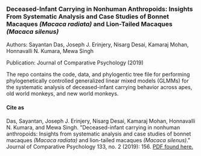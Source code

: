### Deceased-Infant Carrying in Nonhuman Anthropoids: Insights From Systematic Analysis and Case Studies of Bonnet Macaques _(Macaca radiata)_ and Lion-Tailed Macaques _(Macaca silenus)_

Authors: Sayantan Das, Joseph J. Erinjery, Nisarg Desai, Kamaraj Mohan, Honnavalli N. Kumara, Mewa Singh

Publication: Journal of Comparative Psychology (2019)

The repo contains the code, data, and phylogentic tree file for performing phylogenetically controlled generalized linear mixed models (GLMMs) for the systematic analysis of deceased-infant carrying behavior across apes, old world monkeys, and new world monkeys. 

#### Cite as
Das, Sayantan, Joseph J. Erinjery, Nisarg Desai, Kamaraj Mohan, Honnavalli N. Kumara, and Mewa Singh. "Deceased-infant carrying in nonhuman anthropoids: Insights from systematic analysis and case studies of bonnet macaques _(Macaca radiata)_ and lion-tailed macaques _(Macaca silenus)_." Journal of Comparative Psychology 133, no. 2 (2019): 156. [PDF found here.](https://psycnet.apa.org/doiLanding?doi=10.1037/com0000140)



